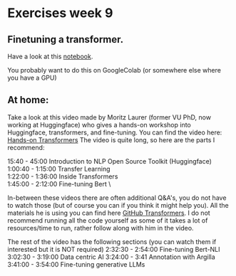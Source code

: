 # Exercises week 9

## Finetuning a transformer.

Have a look at this  [notebook](../../../modules/machinelearning-text-exercises/transformers_bert_classification.ipynb).

You probably want to do this on GoogleColab (or somewhere else where you have a GPU)

## At home: 

Take a look at this video made by Moritz Laurer (former VU PhD, now working at Huggingface) who gives a hands-on workshop into Huggingface, transformers, and fine-tuning. You can find the video here: [Hands-on Transformers](https://www.youtube.com/watch?v=iCzE94oAEvI) The video is quite long, so here are the parts I recommend: 

15:40 - 45:00 Introduction to NLP Open Source Toolkit (Huggingface) \
1:00:40 - 1:15:00 Transfer Learning \
1:22:00 - 1:36:00 Inside Transformers \
1:45:00 - 2:12:00 Fine-tuning Bert \

In-between these videos there are often additional Q&A's, you do not have to watch those (but of course you can if you think it might help you). All the materials he is using you can find here [GitHub Transformers](https://github.com/MoritzLaurer/summer-school-transformers-2023). I do not recommend running all the code yourself as some of it takes a lot of resources/time to run, rather follow along with him in the video. 

The rest of the video has the following sections (you can watch them if interested but it is NOT required)
2:32:30 - 2:54:00 Fine-tuning Bert-NLI
3:02:30 - 3:19:00 Data centric AI
3:24:00 - 3:41 Annotation with Argilla
3:41:00 - 3:54:00 Fine-tuning generative LLMs

